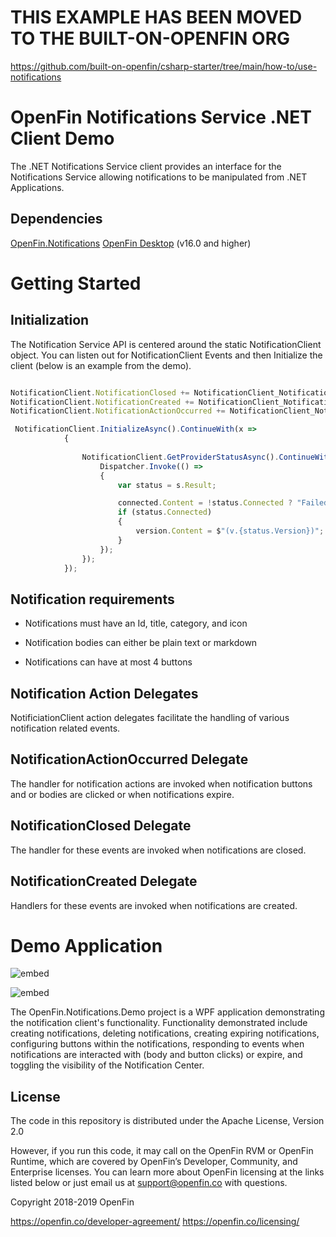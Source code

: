 # THIS EXAMPLE HAS BEEN MOVED TO THE BUILT-ON-OPENFIN ORG

https://github.com/built-on-openfin/csharp-starter/tree/main/how-to/use-notifications

# OpenFin Notifications Service .NET Client Demo

The .NET Notifications Service client provides an interface for the Notifications Service allowing notifications to be manipulated from .NET Applications.

## Dependencies

[OpenFin.Notifications](https://www.nuget.org/packages/OpenFin.Notifications/)
[OpenFin Desktop](https://www.nuget.org/packages/OpenfinDesktop/) (v16.0 and higher)

# Getting Started

## Initialization

The Notification Service API is centered around the static NotificationClient object. You can listen out for NotificationClient Events and then Initialize the client (below is an example from the demo).

```js

NotificationClient.NotificationClosed += NotificationClient_NotificationClosed;
NotificationClient.NotificationCreated += NotificationClient_NotificationCreated;
NotificationClient.NotificationActionOccurred += NotificationClient_NotificationActionOccurred;

 NotificationClient.InitializeAsync().ContinueWith(x =>
            {
                
                NotificationClient.GetProviderStatusAsync().ContinueWith(s => {
                    Dispatcher.Invoke(() =>
                    {
                        var status = s.Result;

                        connected.Content = !status.Connected ? "Failed to connect." : "Connected";
                        if (status.Connected)
                        {
                            version.Content = $"(v.{status.Version})";
                        }
                    });
                });
            });
```

## Notification requirements

- Notifications must have an Id, title, category, and icon

- Notification bodies can either be plain text or markdown 

- Notifications can have at most 4 buttons

## Notification Action Delegates

NotificiationClient action delegates facilitate the handling of various notification related events.

## NotificationActionOccurred Delegate

The handler for notification actions are invoked when notification buttons and or bodies are clicked or when notifications expire.

## NotificationClosed Delegate

The handler for these events are invoked when notifications are closed.

## NotificationCreated Delegate

Handlers for these events are invoked when notifications are created.

# Demo Application

![embed](ss1.png)

![embed](ss2.png)

The OpenFin.Notifications.Demo project is a WPF application demonstrating the notification client's functionality. Functionality demonstrated include creating notifications, deleting notifications, creating expiring notifications, configuring buttons within the notifications, responding to events when notifications are interacted with (body and button clicks) or expire, and toggling the visibility of the Notification Center.


## License

The code in this repository is distributed under the Apache License, Version 2.0

However, if you run this code, it may call on the OpenFin RVM or OpenFin Runtime, which are covered by OpenFin’s Developer, Community, and Enterprise licenses. You can learn more about OpenFin licensing at the links listed below or just email us at support@openfin.co with questions.



Copyright 2018-2019 OpenFin

https://openfin.co/developer-agreement/ 
https://openfin.co/licensing/
